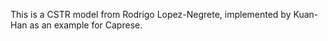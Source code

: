 This is a CSTR model from Rodrigo Lopez-Negrete, implemented by Kuan-Han
as an example for Caprese.
